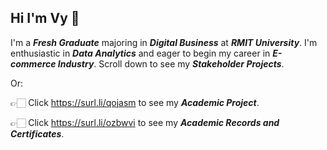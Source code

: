 ## Hi I'm Vy 👋
I'm a _**Fresh Graduate**_ majoring in _**Digital Business**_ at _**RMIT University**_. I'm enthusiastic in _**Data Analytics**_ and eager to begin my career in _**E-commerce Industry**_. Scroll down to see my _**Stakeholder Projects**_. 

Or:

👉🏻 Click https://surl.li/qojasm to see my _**Academic Project**_.

👉🏻 Click https://surl.li/ozbwvi to see my _**Academic Records and Certificates**_.
